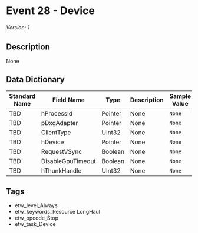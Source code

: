 # Event 28 - Device
###### Version: 1

## Description
None

## Data Dictionary
|Standard Name|Field Name|Type|Description|Sample Value|
|---|---|---|---|---|
|TBD|hProcessId|Pointer|None|`None`|
|TBD|pDxgAdapter|Pointer|None|`None`|
|TBD|ClientType|UInt32|None|`None`|
|TBD|hDevice|Pointer|None|`None`|
|TBD|RequestVSync|Boolean|None|`None`|
|TBD|DisableGpuTimeout|Boolean|None|`None`|
|TBD|hThunkHandle|UInt32|None|`None`|

## Tags
* etw_level_Always
* etw_keywords_Resource LongHaul
* etw_opcode_Stop
* etw_task_Device